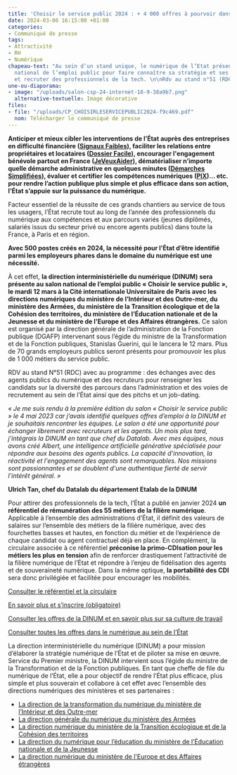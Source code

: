 ```yaml
---
title: 'Choisir le service public 2024 : + 4 000 offres à pourvoir dans le numérique'
date: 2024-03-06 16:15:00 +01:00
categories:
- Communiqué de presse
tags:
- Attractivité
- RH
- Numérique
chapeau-text: "Au sein d’un stand unique, le numérique de l’Etat présent au salon
  national de l’emploi public pour faire connaître sa stratégie et ses grands chantiers
  et recruter des professionnels de la tech. \n\nRdv au stand n°51 (RDC)."
une-ou-diaporama:
- image: "/uploads/salon-csp-24-internet-16-9-38a9b7.png"
  alternative-textuelle: Image décorative
files:
- file: "/uploads/CP_CHOISIRLESERVICEPUBLIC2024-f9c469.pdf"
  nom: Télécharger le communiqué de presse
---
```


**Anticiper et mieux cibler les interventions de l’État auprès des entreprises en difficulté financière ([Signaux Faibles](https://www.entreprises.gouv.fr/fr/industrie/politique-industrielle/signaux-faibles)), faciliter les relations entre propriétaires et locataires ([Dossier Facile](https://www.dossierfacile.logement.gouv.fr/)), encourager l'engagement bénévole partout en France ([JeVeuxAider](https://www.jeveuxaider.gouv.fr/)), dématérialiser n’importe quelle démarche administrative en quelques minutes ([Démarches Simplifiées](https://www.demarches-simplifiees.fr/)), évaluer et certifier les compétences numériques ([PIX](https://pix.fr/))… etc. pour rendre l’action publique plus simple et plus efficace dans son action, l’État s’appuie sur la puissance du numérique.**

Facteur essentiel de la réussite de ces grands chantiers au service de tous les usagers, l’État recrute tout au long de l’année des professionnels du numérique aux compétences et aux parcours variés (jeunes diplômés, salariés issus du secteur privé ou encore agents publics) dans toute la France, à Paris et en région.

**Avec 500 postes créés en 2024, la nécessité pour l’État d’être identifié parmi les employeurs phares dans le domaine du numérique est une nécessité.**

À cet effet, **la direction interministérielle du numérique (DINUM) sera présente au salon national de l’emploi public « Choisir le service public », le mardi 12 mars à la Cité internationale Universitaire de Paris avec les directions numériques du ministère de l’Intérieur et des Outre-mer, du ministère des Armées, du ministère de la Transition écologique et de la Cohésion des territoires, du ministère de l’Éducation nationale et de la Jeunesse et du ministère de l'Europe et des Affaires étrangères.** Ce salon est organisé par la direction générale de l’administration de la Fonction publique (DGAFP) intervenant sous l’égide du ministre de la Transformation et de la Fonction publiques, Stanislas Guerini, qui le lancera le 12 mars. Plus de 70 grands employeurs publics seront présents pour promouvoir les plus de 1 000 métiers du service public.

RDV au stand N°51 (RDC) avec au programme : des échanges avec des agents publics du numérique et des recruteurs pour renseigner les candidats sur la diversité des parcours dans l’administration et des voies de recrutement au sein de l’État ainsi que des pitchs et un job-dating.

*« Je me suis rendu à la première édition du salon « Choisir le service public » le 4 mai 2023 car j’avais identifié quelques offres d’emploi à la DINUM et je souhaitais rencontrer les équipes. Le salon a été une opportunité pour échanger librement avec recruteurs et les agents. Un mois plus tard, j'intégrais la DINUM en tant que chef du Datalab. Avec mes équipes, nous avons créé Albert, une intelligence artificielle générative spécialisée pour répondre aux besoins des agents publics. La capacité d'innovation, la réactivité et l'engagement des agents sont remarquables. Nos missions sont passionnantes et se doublent d'une authentique fierté de servir l'intérêt général. »*

**Ulrich Tan, chef du Datalab du département Etalab de la DINUM**

Pour attirer des professionnels de la tech, l’État a publié en janvier 2024 **un référentiel de rémunération des 55 métiers de la filière numérique**. Applicable à l’ensemble des administrations d’État, il définit des valeurs de salaires sur l’ensemble des métiers de la filière numérique, avec des fourchettes basses et hautes, en fonction du métier et de l’expérience de chaque candidat ou agent contractuel déjà en place. En complément, la circulaire associée à ce référentiel **préconise la primo-CDIsation pour les métiers les plus en tension** afin de renforcer drastiquement l’attractivité de la filière numérique de l’État et répondre à l’enjeu de fidélisation des agents et de souveraineté numérique. Dans la même optique, **la portabilité des CDI** sera donc privilégiée et facilitée pour encourager les mobilités. 

[Consulter le référentiel et la circulaire](https://www.numerique.gouv.fr/espace-presse/lÉtat-publie-le-referentiel-de-remuneration-des-55-metiers-de-la-filiere-numerique/)

[En savoir plus et s’inscrire (obligatoire)](https://www.numerique.gouv.fr/agenda/la-dinum-au-salon-national-de-lemploi/ )

[Consulter les offres de la DINUM et en savoir plus sur sa culture de travail](https://www.welcometothejungle.com/fr/companies/dinum )

[Consulter toutes les offres dans le numérique au sein de l’État](https://choisirleservicepublic.gouv.fr/nos-offres/filtres/domaine/3522/ )

La direction interministérielle du numérique (DINUM) a pour mission d’élaborer la stratégie numérique de l’État et de piloter sa mise en œuvre. Service du Premier ministre, la DINUM intervient sous l’égide du ministre de la Transformation et de la Fonction publiques. En tant que cheffe de file du numérique de l’État, elle a pour objectif de rendre l’État plus efficace, plus simple et plus souverain et collabore à cet effet avec l’ensemble des directions numériques des ministères et ses partenaires :

* [La direction de la transformation du numérique du ministère de l’Intérieur et des Outre-mer](https://www.interieur.gouv.fr/)
* [La direction générale du numérique du ministère des Armées](https://www.defense.gouv.fr/)
* [La direction numérique du ministère de la Transition écologique et de la Cohésion des territoires](https://www.ecologie.gouv.fr/secretariat-general)
* [La direction du numérique pour l’éducation du ministère de l’Éducation nationale et de la Jeunesse](https://www.education.gouv.fr/)
* [La direction numérique du ministère de l'Europe et des Affaires étrangères](https://www.diplomatie.gouv.fr/)